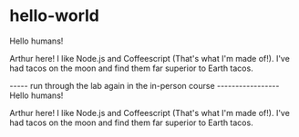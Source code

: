 # hello-world

Hello humans!

Arthur here! I like Node.js and Coffeescript (That's what I'm made of!).
I've had tacos on the moon and find them far superior to Earth tacos.

----- run through the lab again in the in-person course -----------------
Hello humans!

Arthur here! I like Node.js and Coffeescript (That's what I'm made of!).
I've had tacos on the moon and find them far superior to Earth tacos.
